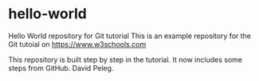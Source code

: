 # hello-world
Hello World repository for Git tutorial
This is an example repository for the Git tutoial on https://www.w3schools.com

This repository is built step by step in the tutorial.
It now includes some steps from GitHub.
David Peleg.


